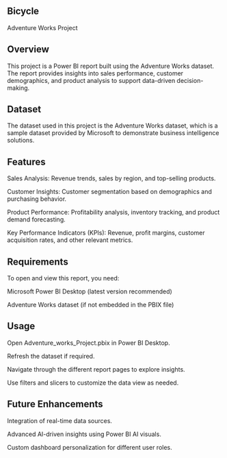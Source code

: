 ## Bicycle

Adventure Works Project

## Overview

This project is a Power BI report built using the Adventure Works dataset. The report provides insights into sales performance, customer demographics, and product analysis to support data-driven decision-making.

## Dataset

The dataset used in this project is the Adventure Works dataset, which is a sample dataset provided by Microsoft to demonstrate business intelligence solutions.

## Features

Sales Analysis: Revenue trends, sales by region, and top-selling products.

Customer Insights: Customer segmentation based on demographics and purchasing behavior.

Product Performance: Profitability analysis, inventory tracking, and product demand forecasting.

Key Performance Indicators (KPIs): Revenue, profit margins, customer acquisition rates, and other relevant metrics.

## Requirements

To open and view this report, you need:

Microsoft Power BI Desktop (latest version recommended)

Adventure Works dataset (if not embedded in the PBIX file)

## Usage

Open Adventure_works_Project.pbix in Power BI Desktop.

Refresh the dataset if required.

Navigate through the different report pages to explore insights.

Use filters and slicers to customize the data view as needed.

## Future Enhancements

Integration of real-time data sources.

Advanced AI-driven insights using Power BI AI visuals.

Custom dashboard personalization for different user roles.
